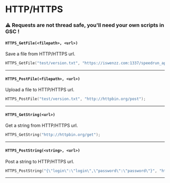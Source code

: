 # HTTP/HTTPS

### :warning: **Requests are not thread safe, you'll need your own scripts in GSC !**

#### ``HTTPS_GetFile(<filepath>, <url>)``
Save a file from HTTP/HTTPS url.

```c
HTTPS_GetFile("test/version.txt", "https://iswenzz.com:1337/speedrun_app/version.txt");
```
<hr>

#### ``HTTPS_PostFile(<filepath>, <url>)``
Upload a file to HTTP/HTTPS url.

```c
HTTPS_PostFile("test/version.txt", "http://httpbin.org/post");
```
<hr>

#### ``HTTPS_GetString(<url>)``
Get a string from HTTP/HTTPS url.

```c
HTTPS_GetString("http://httpbin.org/get");
```
<hr>

#### ``HTTPS_PostString(<string>, <url>)``
Post a string to HTTP/HTTPS url.

```c
HTTPS_PostString("{\"login\":\"login\",\"password\":\"password\"}", "http://httpbin.org/post");
```
<hr>